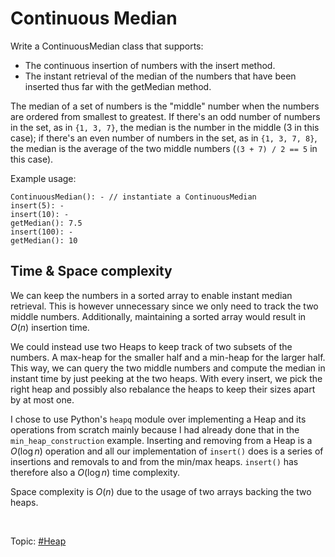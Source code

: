 # Continuous Median

Write a ContinuousMedian class that supports:

- The continuous insertion of numbers with the insert method.
- The instant retrieval of the median of the numbers that have been inserted thus far with the
  getMedian method.

The median of a set of numbers is the "middle" number when the numbers are ordered from smallest
to greatest. If there's an odd number of numbers in the set, as in `{1, 3, 7}`, the median is the
number in the middle (3 in this case); if there's an even number of numbers in the set, as in
`{1, 3, 7, 8}`, the median is the average of the two middle numbers (`(3 + 7) / 2 == 5` in this
case).

Example usage:

```
ContinuousMedian(): - // instantiate a ContinuousMedian
insert(5): -
insert(10): -
getMedian(): 7.5
insert(100): -
getMedian(): 10
```

## Time & Space complexity

We can keep the numbers in a sorted array to enable instant median retrieval. This is however
unnecessary since we only need to track the two middle numbers. Additionally, maintaining a
sorted array would result in $O(n)$ insertion time.

We could instead use two Heaps to keep track of two subsets of the numbers. A max-heap for the
smaller half and a min-heap for the larger half. This way, we can query the two middle numbers and
compute the median in instant time by just peeking at the two heaps. With every insert, we pick
the right heap and possibly also rebalance the heaps to keep their sizes apart by at most one.

I chose to use Python's `heapq` module over implementing a Heap and its operations from scratch
mainly because I had already done that in the `min_heap_construction` example. Inserting and
removing from a Heap is a $O(\log{n})$ operation and all our implementation of `insert()` does is
a series of insertions and removals to and from the min/max heaps. `insert()` has therefore also a
$O(\log{n})$ time complexity.

Space complexity is $O(n)$ due to the usage of two arrays backing the two heaps.

<br>

Topic: [#Heap]()
